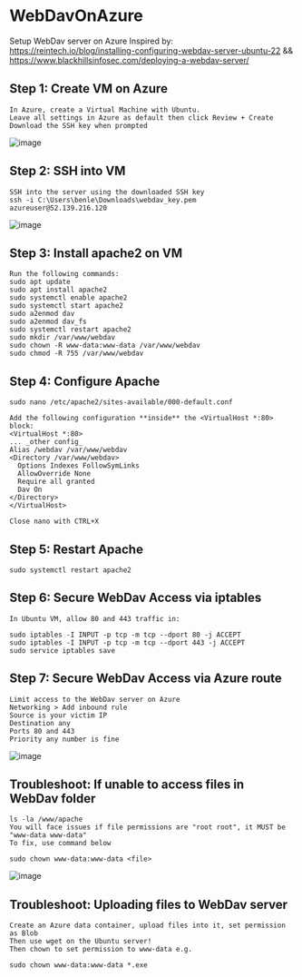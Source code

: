 # WebDavOnAzure
Setup WebDav server on Azure
Inspired by:
https://reintech.io/blog/installing-configuring-webdav-server-ubuntu-22 &&
https://www.blackhillsinfosec.com/deploying-a-webdav-server/

## Step 1: Create VM on Azure
```
In Azure, create a Virtual Machine with Ubuntu.
Leave all settings in Azure as default then click Review + Create
Download the SSH key when prompted
```
![image](https://github.com/benlee105/WebDavOnAzure/assets/62729308/246498dc-874f-4dff-a2d0-587d1e4f3e52)

## Step 2: SSH into VM
```
SSH into the server using the downloaded SSH key
ssh -i C:\Users\benle\Downloads\webdav_key.pem azureuser@52.139.216.120
```
![image](https://github.com/benlee105/WebDavOnAzure/assets/62729308/77b100d0-9fe5-40a0-a005-3e62d977b125)

## Step 3: Install apache2 on VM
```
Run the following commands:
sudo apt update
sudo apt install apache2
sudo systemctl enable apache2
sudo systemctl start apache2
sudo a2enmod dav
sudo a2enmod dav_fs
sudo systemctl restart apache2
sudo mkdir /var/www/webdav
sudo chown -R www-data:www-data /var/www/webdav
sudo chmod -R 755 /var/www/webdav
```

## Step 4: Configure Apache
```
sudo nano /etc/apache2/sites-available/000-default.conf

Add the following configuration **inside** the <VirtualHost *:80> block:
<VirtualHost *:80>
... _other config_
Alias /webdav /var/www/webdav
<Directory /var/www/webdav>
  Options Indexes FollowSymLinks
  AllowOverride None
  Require all granted
  Dav On
</Directory>
</VirtualHost>

Close nano with CTRL+X
```

## Step 5: Restart Apache
```
sudo systemctl restart apache2
```

## Step 6: Secure WebDav Access via iptables
```
In Ubuntu VM, allow 80 and 443 traffic in:

sudo iptables -I INPUT -p tcp -m tcp --dport 80 -j ACCEPT
sudo iptables -I INPUT -p tcp -m tcp --dport 443 -j ACCEPT
sudo service iptables save
```

## Step 7: Secure WebDav Access via Azure route
```
Limit access to the WebDav server on Azure
Networking > Add inbound rule
Source is your victim IP
Destination any
Ports 80 and 443
Priority any number is fine
```
![image](https://github.com/benlee105/WebDavOnAzure/assets/62729308/d9df2f7b-968b-40e9-b5ca-9c24dfbeb91b)


## Troubleshoot: If unable to access files in WebDav folder
```
ls -la /www/apache
You will face issues if file permissions are "root root", it MUST be "www-data www-data"
To fix, use command below

sudo chown www-data:www-data <file>
```
![image](https://github.com/benlee105/WebDavOnAzure/assets/62729308/d93152de-ebaa-414b-a7ed-825e82aa3364)

## Troubleshoot: Uploading files to WebDav server
```
Create an Azure data container, upload files into it, set permission as Blob
Then use wget on the Ubuntu server!
Then chown to set permission to www-data e.g.

sudo chown www-data:www-data *.exe
```
